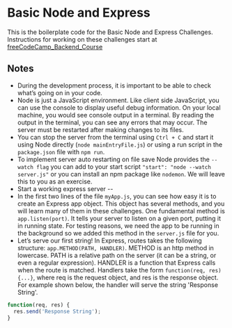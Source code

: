 # Basic Node and Express

This is the boilerplate code for the Basic Node and Express Challenges. Instructions for working on these challenges start at [freeCodeCamp_Backend_Course](https://www.freecodecamp.org/learn/back-end-development-and-apis/basic-node-and-express/meet-the-node-console)

## Notes

- During the development process, it is important to be able to check what’s going on in your code.
- Node is just a JavaScript environment. Like client side JavaScript, you can use the console to display useful debug information. On your local machine, you would see console output in a terminal. By reading the output in the terminal, you can see any errors that may occur. The server must be restarted after making changes to its files.
- You can stop the server from the terminal using `Ctrl + C` and start it using Node directly (`node mainEntryFile.js`) or using a run script in the `package.json` file with `npm run`.
- To implement server auto restarting on file save Node provides the `--watch flag` you can add to your start script `"start": "node --watch server.js"` or you can install an npm package like `nodemon`. We will leave this to you as an exercise.
- Start a working express server --
- In the first two lines of the file `myApp.js`, you can see how easy it is to create an Express app object. This object has several methods, and you will learn many of them in these challenges. One fundamental method is `app.listen(port)`. It tells your server to listen on a given port, putting it in running state. For testing reasons, we need the app to be running in the background so we added this method in the `server.js` file for you.
- Let’s serve our first string! In Express, routes takes the following structure: `app.METHOD(PATH, HANDLER)`. METHOD is an http method in lowercase. PATH is a relative path on the server (it can be a string, or even a regular expression). HANDLER is a function that Express calls when the route is matched. Handlers take the form `function(req, res) {...}`, where req is the request object, and res is the response object. For example shown below, the handler will serve the string 'Response String'.

```js
function(req, res) {
  res.send('Response String');
}
```
